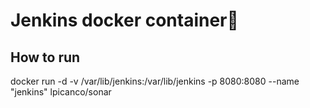 # Jenkins docker container

## How to run

docker run -d -v /var/lib/jenkins:/var/lib/jenkins -p 8080:8080 --name "jenkins" lpicanco/sonar

